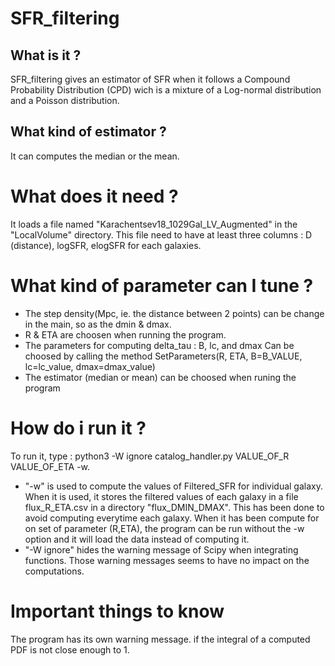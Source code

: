 # SFR_filtering
## What is it ?
SFR_filtering gives an estimator of SFR when it follows a Compound Probability Distribution (CPD) 
wich is a mixture of a Log-normal distribution and a Poisson distribution.

## What kind of estimator ?
It can computes the median or the mean.

# What does it need ?
It loads a file named "Karachentsev18_1029Gal_LV_Augmented" in the "LocalVolume" directory. 
This file need to have at least three columns : D (distance), logSFR, elogSFR for each galaxies.

# What kind of parameter can I tune ?

* The step density(Mpc, ie. the distance between 2 points) can be change in the main, so as the dmin & dmax. 
* R & ETA are choosen when running the program.
* The parameters for computing delta_tau : B, lc, and dmax
Can be choosed by calling the method SetParameters(R, ETA, B=B_VALUE, lc=lc_value, dmax=dmax_value)
* The estimator (median or mean) can be choosed when runing the program

# How do i run it ?

To run it, type : python3 -W ignore catalog_handler.py VALUE_OF_R VALUE_OF_ETA -w.
* "-w" is used to compute the values of Filtered_SFR for individual galaxy.
When it is used, it stores the filtered values of each galaxy in a file flux_R_ETA.csv in a directory "flux_DMIN_DMAX".
This has been done to avoid computing everytime each galaxy.
When it has been compute for on set of parameter (R,ETA), the program can be run without the -w option and it will load the data instead
of computing it.
* "-W ignore" hides the warning message of Scipy when integrating functions. Those warning messages seems to have no impact on
the computations.

# Important things to know

The program has its own warning message. if the integral of a computed PDF is not close enough to 1.

